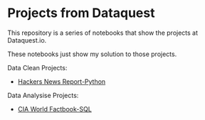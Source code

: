 # Projects from Dataquest
This repository is a series of notebooks that show the projects at Dataquest.io.

These notebooks just show my solution to those projects.

Data Clean Projects: 
* [Hackers News Report-Python](https://github.com/alvaro-alvarez-glez/projects/blob/master/Hackers%20News%20Project.ipynb)

Data Analysise Projects:
* [CIA World Factbook-SQL](https://github.com/alvaro-alvarez-glez/Portfolio/blob/master/CIA%20World%20Factbook.ipynb)
